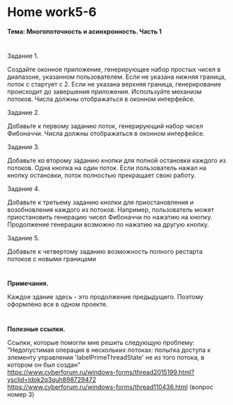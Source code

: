 # <b>Home work5-6

Тема: Многопоточность и асинхронность. Часть 1</b><br>
#

Задание 1.<br>

Создайте оконное приложение, генерирующее набор простых чисел в диапазоне, указанном пользователем. Если не указана нижняя граница, поток с стартует с 2. Если не указана верхняя граница, генерирование происходит до завершения приложения. Используйте механизм потоков. Числа должны отображаться в оконном интерфейсе.

Задание 2.<br>

Добавьте к первому заданию поток, генерирующий набор чисел Фибоначчи. Числа должны отображаться в оконном интерфейсе.

Задание 3.<br>

Добавьте ко второму заданию кнопки для полной остановки каждого из потоков. Одна кнопка на один поток. Если пользователь нажал на кнопку остановки, поток полностью прекращает свою работу.

Задание 4.<br>

Добавьте к третьему заданию кнопки для приостановления и возобновления каждого из потоков. Например, пользователь может приостановить генерацию чисел Фибоначчи по нажатию на кнопку. Продолжение генерации возможно по нажатию на другую кнопку.

Задание 5.<br>

Добавьте к четвертому заданию возможность полного рестарта потоков с новыми границами

# 

<b>Примечания.</b>

Каждое здание здесь - это продолжение предыдущего. Поэтому оформлено все в одном проекте.<br>

# 

<b>Полезные ссылки.</b><br>

Ссылки, которые помогли мне решить следующую проблему: "Недопустимая операция в нескольких потоках: попытка доступа к элементу управления 'labelPrimeThreadState' не из того потока, в котором он был создан"</br>
https://www.cyberforum.ru/windows-forms/thread2015199.html?ysclid=ldok2q3quh898729472 <br>
https://www.cyberforum.ru/windows-forms/thread110436.html (вопрос номер 3)


